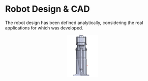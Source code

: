 # Robot Design & CAD
The robot design has been defined analytically, considering the real applications for which was developed.
<p align="center">
  <img src="../Assets/side.jpeg" style="width:20%; height:20%;">
</p>
